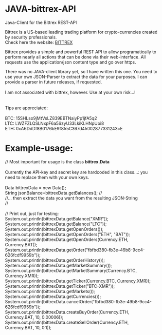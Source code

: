 # JAVA-bittrex-API
Java-Client for the Bittrex REST-API


Bittrex is a US-based leading trading platform for crypto-currencies created by security professionals. 
<br/>Check here the website: <a href="www.bittrex.com">BITTREX</a>

Bittrex provides a simple and powerful REST API to allow programatically to perform nearly all actions that can be done via  their web-interface. All requests use the application/json content type and go over https. 

There was no JAVA-client library yet, so I have written this one. You need to use your own JSON-Parser to extract the data for your purposes. I can provide a parser in future releases, if requested.
<br/><br/>
I am not associated  with bittrex, however. Use at your own risk...!
<br/><br/><br/>
Tips are appreciated:
<br/><br/>
BTC: 15SHLso9jMtVsLZ839EBTNaiyPp1jfA5q2<br/>
LTC: LWZFZLQSLNxpF6a56zyU33LkiKLHNpUoi8<br/>
ETH: 0xA6DdDf8B0176bE9f855C367d45002877331243cE<br/>

# Example-usage:

// Most important for usage is the class <b>bittrex.Data</b><br/>
<br/> Currently the API-key and secret key are hardcoded in this class...:  you need to replace them with your own keys.
<br/><br/>
Data bittrexData = new Data();<br/>
String jsonBalance=bittrexData.getBalances();
//<br/>
//... then extract the data you want from the resulting JSON-String <br/>
//<br/><br/>
// Print out, just for testing: <br/>
System.out.println(bittrexData.getBalance("XMR"));<br/>
System.out.println(bittrexData.getBalance("LTC"));<br/>
System.out.println(bittrexData.getOpenOrders());<br/>
System.out.println(bittrexData.getOpenOrders("ETH", "BAT"));<br/>
System.out.println(bittrexData.getOpenOrders(Currency.ETH, Currency.BAT));<br/>
System.out.println(bittrexData.getOrder("fbfbd380-fb3e-49b8-9cc4-626fcdf9959b"));<br/>
System.out.println(bittrexData.getOrderHistory());<br/>
System.out.println(bittrexData.getMarketSummary());<br/>
System.out.println(bittrexData.getMarketSummary(Currency.BTC, Currency.XMR));<br/>
System.out.println(bittrexData.getTicker(Currency.BTC, Currency.XMR));<br/>
System.out.println(bittrexData.getTicker("BTC-XMR"));<br/>
System.out.println(bittrexData.getMarkets());<br/>
System.out.println(bittrexData.getCurrencies());<br/>
System.out.println(bittrexData.cancelOrder("fbfbd380-fb3e-49b8-9cc4-626fcdf9959b"));<br/>
System.out.println(bittrexData.createBuyOrder(Currency.ETH, Currency.BAT, 10, 0.00006));<br/>
System.out.println(bittrexData.createSellOrder(Currency.ETH, Currency.BAT, 10, 0.1));<br/>
